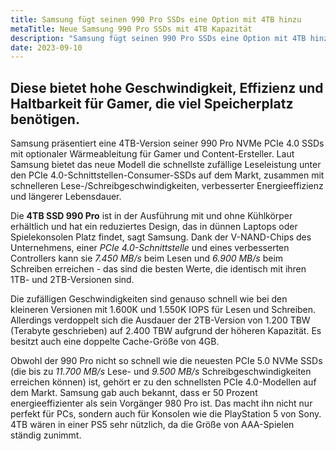 ```yaml
---
title: Samsung fügt seinen 990 Pro SSDs eine Option mit 4TB hinzu
metaTitle: Neue Samsung 990 Pro SSDs mit 4TB Kapazität
description: "Samsung fügt seinen 990 Pro SSDs eine Option mit 4TB hinzu. Diese bietet hohe Geschwindigkeit, Effizienz und Haltbarkeit für Gamer, die viel Speicherplatz benötigen."
date: 2023-09-10
---
```


## Diese bietet hohe Geschwindigkeit, Effizienz und Haltbarkeit für Gamer, die viel Speicherplatz benötigen.

Samsung präsentiert eine 4TB-Version seiner 990 Pro NVMe PCIe 4.0 SSDs mit optionaler Wärmeableitung für Gamer und Content-Ersteller. Laut Samsung bietet das neue Modell die schnellste zufällige Leseleistung unter den PCIe 4.0-Schnittstellen-Consumer-SSDs auf dem Markt, zusammen mit schnelleren Lese-/Schreibgeschwindigkeiten, verbesserter Energieeffizienz und längerer Lebensdauer.

Die **4TB SSD 990 Pro** ist in der Ausführung mit und ohne Kühlkörper erhältlich und hat ein reduziertes Design, das in dünnen Laptops oder Spielekonsolen Platz findet, sagt Samsung. Dank der V-NAND-Chips des Unternehmens, einer *PCIe 4.0-Schnittstelle* und eines verbesserten Controllers kann sie *7.450 MB/s* beim Lesen und *6.900 MB/s* beim Schreiben erreichen - das sind die besten Werte, die identisch mit ihren 1TB- und 2TB-Versionen sind.

Die zufälligen Geschwindigkeiten sind genauso schnell wie bei den kleineren Versionen mit 1.600K und 1.550K IOPS für Lesen und Schreiben. Allerdings verdoppelt sich die Ausdauer der 2TB-Version von 1.200 TBW (Terabyte geschrieben) auf 2.400 TBW aufgrund der höheren Kapazität. Es besitzt auch eine doppelte Cache-Größe von 4GB.

Obwohl der 990 Pro nicht so schnell wie die neuesten PCIe 5.0 NVMe SSDs (die bis zu *11.700 MB/s* Lese- und *9.500 MB/s* Schreibgeschwindigkeiten erreichen können) ist, gehört er zu den schnellsten PCIe 4.0-Modellen auf dem Markt. Samsung gab auch bekannt, dass er 50 Prozent energieeffizienter als sein Vorgänger 980 Pro ist. Das macht ihn nicht nur perfekt für PCs, sondern auch für Konsolen wie die PlayStation 5 von Sony. 4TB wären in einer PS5 sehr nützlich, da die Größe von AAA-Spielen ständig zunimmt.
